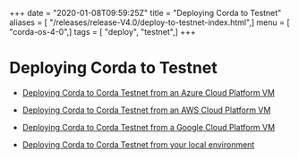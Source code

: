 +++
date = "2020-01-08T09:59:25Z"
title = "Deploying Corda to Testnet"
aliases = [ "/releases/release-V4.0/deploy-to-testnet-index.html",]
menu = [ "corda-os-4-0",]
tags = [ "deploy", "testnet",]
+++


# Deploying Corda to Testnet


* [Deploying Corda to Corda Testnet from an Azure Cloud Platform VM](azure-vm-explore.md)

* [Deploying Corda to Corda Testnet from an AWS Cloud Platform VM](aws-vm-explore.md)

* [Deploying Corda to Corda Testnet from a Google Cloud Platform VM](gcp-vm.md)

* [Deploying Corda to Corda Testnet from your local environment](deploy-locally.md)



